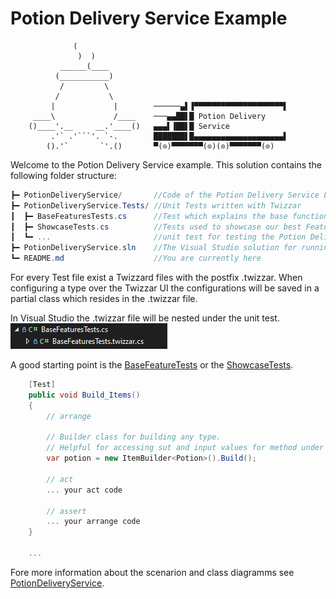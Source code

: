 # Potion Delivery Service Example
```
              (
               )  )
           ______(____
          (___________)         
           /         \          
          /           \         
         |             |        ──────▄▌▐▀▀▀▀▀▀▀▀▀▀▀▀▀▀▀▀▀▀▀▀▌
     ____\             /____    ───▄▄██▌█ Potion Delivery
    ()____'.__     __.'____()   ▄▄▄▌▐██▌█ Service
         .'` .'```'. `-.        ███████▌█▄▄▄▄▄▄▄▄▄▄▄▄▄▄▄▄▄▄▄▄▌
        ().'`       `'.()       ▀(⊙)▀▀▀▀▀▀▀(⊙)(⊙)▀▀▀▀▀▀▀(⊙)
```

Welcome to the Potion Delivery Service example. This solution contains the following folder structure:
```csharp
┣━ PotionDeliveryService/       //Code of the Potion Delivery Service Library
┣━ PotionDeliveryService.Tests/ //Unit Tests written with Twizzar
┃  ┣━ BaseFeaturesTests.cs      //Test which explains the base functionality of Twizzar
┃  ┣━ ShowcaseTests.cs          //Tests used to showcase our best Features
┃  ┗━ ...                       //unit test for testing the Potion Delivery Service
┣━ PotionDeliveryService.sln    //The Visual Studio solution for running the example.
┗━ README.md                    //You are currently here
```
For every Test file exist a Twizzard files with the postfix .twizzar. When configuring a type over the Twizzar UI the configurations will be saved in a partial class which resides in the .twizzar file.

In Visual Studio the .twizzar file will be nested under the unit test.  
![Vs Code Behinde](Images/CodeBehine.png)

A good starting point is the [BaseFeatureTests](PotionDeliveryService.Tests/BaseFeaturesTests.cs) or the [ShowcaseTests](PotionDeliveryService.Tests/ShowcaseTests.cs).
```csharp
    [Test]
    public void Build_Items()
    {
        // arrange

        // Builder class for building any type.
        // Helpful for accessing sut and input values for method under test.
        var potion = new ItemBuilder<Potion>().Build();

        // act
        ... your act code

        // assert
        ... your arrange code
    }

    ...
```

Fore more information about the scenarion and class diagramms see [PotionDeliveryService](PotionDeliveryService/).